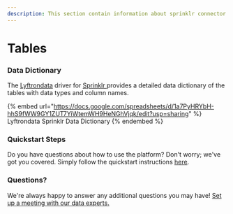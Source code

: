 ```yaml
---
description: This section contain information about sprinklr connector tables information
---
```


# Tables

### Data Dictionary

The [Lyftrondata](https://www.lyftrondata.com/) driver for [Sprinklr](https://www.lyftrondata.com/integration/sprinklr/)[ ](https://www.lyftrondata.com/integration/sprinklr/)provides a detailed data dictionary of the tables with data types and column names.

{% embed url="https://docs.google.com/spreadsheets/d/1a7PyHRYbH-hhS9fWW9GY1ZUT7YiWtemWH9HeNGhVjqk/edit?usp=sharing" %}
Lyftrondata Sprinklr Data Dictionary
{% endembed %}

### Quickstart Steps

Do you have questions about how to use the platform? Don't worry; we've got you covered. Simply follow the quickstart instructions [here](../../../../quickstart-steps.md).

### Questions? <a href="#questions" id="questions"></a>

We're always happy to answer any additional questions you may have! [Set up a meeting with our data experts.](https://www.lyftrondata.com/book-a-meeting/)

